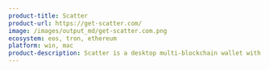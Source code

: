 ```yaml
---
product-title: Scatter
product-url: https://get-scatter.com/
image: /images/output_md/get-scatter.com.png
ecosystem: eos, tron, ethereum
platform: win, mac
product-description: Scatter is a desktop multi-blockchain wallet with signature, identity and reputation features and dApps browser.
---
```

